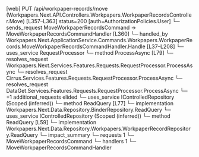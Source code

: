 [web] PUT /api/workpaper-records/move  (Workpapers.Next.API.Controllers.Workpapers.WorkpaperRecordsController.Move)  [L357–L363] status=200 [auth=AuthorizationPolicies.User]
  └─ sends_request MoveWorkpaperRecordsCommand -> MoveWorkpaperRecordsCommandHandler [L360]
    └─ handled_by Workpapers.Next.ApplicationService.Commands.Workpapers.WorkpaperRecords.MoveWorkpaperRecordsCommandHandler.Handle [L37–L208]
      └─ uses_service RequestProcessor
        └─ method ProcessAsync [L79]
          └─ resolves_request Workpapers.Next.Services.Features.Requests.RequestProcessor.ProcessAsync
          └─ resolves_request Cirrus.Services.Features.Requests.RequestProcessor.ProcessAsync
          └─ resolves_request DataGet.Services.Features.Requests.RequestProcessor.ProcessAsync
          └─ +1 additional_requests elided
      └─ uses_service IControlledRepository<Binder> (Scoped (inferred))
        └─ method ReadQuery [L77]
          └─ implementation Workpapers.Next.Data.Repository.BinderRepository.ReadQuery
      └─ uses_service IControlledRepository<WorkpaperRecord> (Scoped (inferred))
        └─ method ReadQuery [L59]
          └─ implementation Workpapers.Next.Data.Repository.Workpapers.WorkpaperRecordRepository.ReadQuery
  └─ impact_summary
    └─ requests 1
      └─ MoveWorkpaperRecordsCommand
    └─ handlers 1
      └─ MoveWorkpaperRecordsCommandHandler

